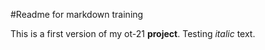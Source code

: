#Readme for markdown training

This is a first version of my ot-21 **project**.
Testing *italic* text. 
